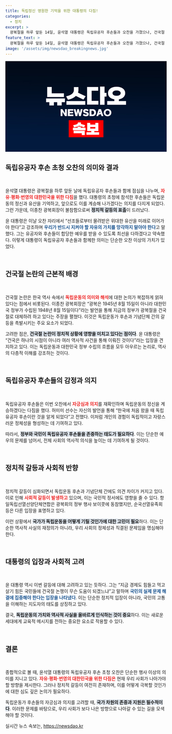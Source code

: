 ```yaml
---
title: 독립정신 영원한 기억을 위한 대통령의 다짐!
categories:
  - 정치
excerpt: >
  광복절을 하루 앞둔 14일, 윤석열 대통령은 독립유공자 후손들과 오찬을 가졌으나, 건국절 논란으로 광복회장이 불참해 긴장감이 감돌았다. 대통령은 자유, 평화, 번영의 대한민국을 강조하며 독립 유산의 지속적 계승 의지를 밝혔다.
feature_text: >
  광복절을 하루 앞둔 14일, 윤석열 대통령은 독립유공자 후손들과 오찬을 가졌으나, 건국절 논란으로 광복회장이 불참해 긴장감이 감돌았다. 대통령은 자유, 평화, 번영의 대한민국을 강조하며 독립 유산의 지속적 계승 의지를 밝혔다.
image: '/assets/img/newsdao_breakingnews.jpg'
---
```


<p><img src="/assets/img/newsdao_breakingnews.jpg" alt="koreaapp 속보" /></p>

<h2 data-ke-size="size26">독립유공자 후손 초청 오찬의 의미와 결과</h2>

<p data-ke-size="size16">&nbsp;</p>

<p>윤석열 대통령은 광복절을 하루 앞둔 날에 독립유공자 후손들과 함께 점심을 나누며, <b><span style="color: #ee2323;">자유·평화·번영의 대한민국을 위한 다짐</span></b>을 했다. 대통령의 초청에 참석한 후손들은 독립운동의 정신과 유산을 기억하고, 앞으로도 이를 계승해 나가겠다는 의지를 다지게 되었다. 그런 가운데, 이종찬 광복회장이 불참함으로써 <b><span style="background-color: #21538527;">정치적 갈등의 표출</span></b>이 드러났다.</p>

<p>윤 대통령은 이날 오찬 자리에서 “선조들로부터 물려받은 위대한 유산을 미래로 이어가야 한다”고 강조하며 <b><span style="color: #1a5490;">우리가 반드시 지켜야 할 자유의 가치를 망각하지 말아야 한다</span></b>고 말했다. 그는 유공자와 후손들이 합당한 예우를 받을 수 있도록 최선을 다하겠다고 약속했다. 이렇게 대통령이 독립유공자 후손들과 함께한 의미는 단순한 오찬 이상의 가치가 있었다.</p>

<p data-ke-size="size16">&nbsp;</p>

<h2 data-ke-size="size26">건국절 논란의 근본적 배경</h2>

<p data-ke-size="size16">&nbsp;</p>

<p>건국절 논란은 한국 역사 속에서 <b><span style="color: #ee2323;">독립운동의 의미와 해석</span></b>에 대한 논의가 복잡하게 얽혀 있다는 점에서 비롯된다. 이종찬 광복회장은 “광복은 1945년 8월 15일이 아니라 대한민국 정부가 수립된 1948년 8월 15일이다”라는 발언을 통해 지금의 정부가 광복절을 건국절로 대체하려 하고 있다는 주장을 펼쳤다. 이것은 독립운동가 후손과 기념단체 간의 갈등을 촉발시키는 주요 요소가 되었다.</p>

<p>고려한 점은, <b><span style="background-color: #21538527;">건국절 논란이 정치적 상황에 영향을 미치고 있다는 점이다</span></b>. 윤 대통령은 “건국은 하나의 시점이 아니라 여러 역사적 사건을 통해 이뤄진 것이다”라는 입장을 견지하고 있다. 이는 독립운동과 대한민국 정부 수립의 흐름을 모두 아우르는 논리로, 역사의 다층적 이해를 강조하는 것이다.</p>

<p data-ke-size="size16">&nbsp;</p>

<h2 data-ke-size="size26">독립유공자 후손들의 감정과 의지</h2>

<p data-ke-size="size16">&nbsp;</p>

<p>독립유공자 후손들은 이번 오찬에서 <b><span style="color: #ee2323;">자긍심과 의지</span></b>를 재확인하며 독립운동의 정신을 계승하겠다는 다짐을 했다. 허미미 선수는 자신의 발언을 통해 “한국에 처음 왔을 때 독립유공자 후손이란 것을 알게 되었다”고 전했다. 이처럼 개인의 경험이 독립적이고 자랑스러운 정체성을 형성하는 데 기여하고 있다.</p>

<p>따라서, <b><span style="background-color: #21538527;">정부와 국민이 독립유공자 후손들을 존중하는 태도가 필요하다</span></b>. 이는 단순한 예우의 문제를 넘어서, 전체 사회의 역사적 의식을 높이는 데 기여하게 될 것이다.</p>

<p data-ke-size="size16">&nbsp;</p>

<h2 data-ke-size="size26">정치적 갈등과 사회적 반향</h2>

<p data-ke-size="size16">&nbsp;</p>

<p>정치적 갈등이 심화되면서 독립운동 후손과 기념단체 간에도 의견 차이가 커지고 있다. 이로 인해 <b><span style="color: #ee2323;">사회적 갈등이 발생하고</span></b> 있으며, 이는 국민적 정서에도 영향을 줄 수 있다. 항일독립선열선양단체연합은 광복회의 정부 행사 보이콧에 동참했지만, 순국선열유족회 등은 다른 입장을 표명하고 있다.</p>

<p>이런 상황에서 <b><span style="background-color: #21538527;">국가가 독립운동을 어떻게 기릴 것인가에 대한 고민이 필요</span></b>하다. 이는 단순한 역사적 사실의 재정의가 아니라, 우리 사회의 정체성과 직결된 문제임을 명심해야 한다.</p>

<p data-ke-size="size16">&nbsp;</p>

<h2 data-ke-size="size26">대통령의 입장과 사회적 고려</h2>

<p data-ke-size="size16">&nbsp;</p>

<p>윤 대통령 역시 이번 갈등에 대해 고려하고 있는 듯하다. 그는 “지금 경제도 힘들고 먹고 살기 힘든 국민들에 건국절 논쟁이 무슨 도움이 되겠느냐”고 말하며 <b><span style="color: #1a5490;">국민의 실제 문제 해결에 집중해야 한다는 입장을 나타냈다</span></b>. 이는 단순한 정치적 입장이 아니라, 국민의 고통을 이해하는 지도자의 태도를 상징하고 있다.</p>

<p>결국, <b><span style="background-color: #21538527;">독립운동의 가치와 역사적 사실을 올바르게 인식하는 것이 중요</span></b>하다. 이는 새로운 세대에게 교육적 메시지를 전하는 중요한 요소로 작용할 수 있다.</p>

<p data-ke-size="size16">&nbsp;</p>

<h2 data-ke-size="size26">결론</h2>

<p data-ke-size="size16">&nbsp;</p>

<p>종합적으로 볼 때, 윤석열 대통령의 독립유공자 후손 초청 오찬은 단순한 행사 이상의 의미를 지니고 있다. <b><span style="color: #ee2323;">자유·평화·번영의 대한민국을 위한 다짐은</span></b> 현재 우리 사회가 나아가야 할 방향을 제시한다. 그러나 정치적 갈등이 여전히 존재하며, 이를 어떻게 극복할 것인가에 대한 심도 깊은 논의가 필요하다.</p>

<p>독립운동가 후손들의 자긍심과 의지를 고려할 때, <b><span style="background-color: #21538527;">국가 차원의 존중과 지원은 필수적이다</span></b>. 이러한 문제를 바탕으로, 우리 사회가 보다 나은 방향으로 나아갈 수 있는 길을 모색해야 할 것이다.</p>
실시간 뉴스 속보는, <a href="https://newsdao.kr" rel="dofollow">https://newsdao.kr</a>


